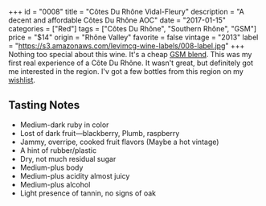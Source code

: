 +++
id = "0008"
title = "Côtes Du Rhône Vidal-Fleury"
description = "A decent and affordable Côtes Du Rhône AOC"
date = "2017-01-15"
categories = ["Red"]
tags = ["Côtes Du Rhône", "Southern Rhône", "GSM"]
price = "$14"
origin = "Rhône Valley"
favorite = false
vintage = "2013"
label = "https://s3.amazonaws.com/levimcg-wine-labels/008-label.jpg"
+++
Nothing too special about this wine. It's a cheap [GSM blend](http://winefolly.com/review/try-gsm-cotes-du-rhone-blend/). This was my first real experience of a Côte Du Rhône. It wasn't great, but definitely got me interested in the region. I'v got a few bottles from this region on my [wishlist](../../wishlist).

## Tasting Notes
- Medium-dark ruby in color
- Lost of dark fruit—blackberry, Plumb, raspberry
- Jammy, overripe, cooked fruit flavors (Maybe a hot vintage)
- A hint of rubber/plastic
- Dry, not much residual sugar
- Medium-plus body
- Medium-plus acidity almost juicy
- Medium-plus alcohol
- Light presence of tannin, no signs of oak